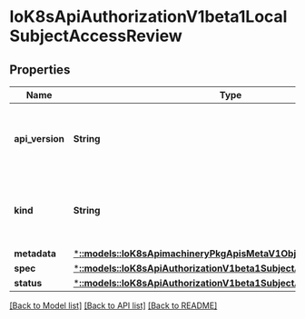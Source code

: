 # IoK8sApiAuthorizationV1beta1LocalSubjectAccessReview

## Properties
Name | Type | Description | Notes
------------ | ------------- | ------------- | -------------
**api_version** | **String** | APIVersion defines the versioned schema of this representation of an object. Servers should convert recognized schemas to the latest internal value, and may reject unrecognized values. More info: https://git.k8s.io/community/contributors/devel/api-conventions.md#resources | [optional] 
**kind** | **String** | Kind is a string value representing the REST resource this object represents. Servers may infer this from the endpoint the client submits requests to. Cannot be updated. In CamelCase. More info: https://git.k8s.io/community/contributors/devel/api-conventions.md#types-kinds | [optional] 
**metadata** | [***::models::IoK8sApimachineryPkgApisMetaV1ObjectMeta**](io.k8s.apimachinery.pkg.apis.meta.v1.ObjectMeta.md) |  | [optional] 
**spec** | [***::models::IoK8sApiAuthorizationV1beta1SubjectAccessReviewSpec**](io.k8s.api.authorization.v1beta1.SubjectAccessReviewSpec.md) |  | 
**status** | [***::models::IoK8sApiAuthorizationV1beta1SubjectAccessReviewStatus**](io.k8s.api.authorization.v1beta1.SubjectAccessReviewStatus.md) |  | [optional] 

[[Back to Model list]](../README.md#documentation-for-models) [[Back to API list]](../README.md#documentation-for-api-endpoints) [[Back to README]](../README.md)


